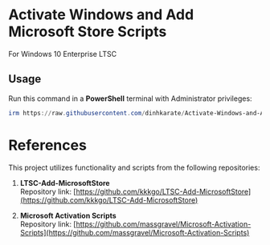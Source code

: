 # Activate Windows and Add Microsoft Store Scripts
For Windows 10 Enterprise LTSC

## Usage
Run this command in a **PowerShell** terminal with Administrator privileges:

```powershell
irm https://raw.githubusercontent.com/dinhkarate/Activate-Windows-and-Add-MicrosoftStore-Scripts/refs/heads/main/Active-Add-Store.ps1 | iex
```


# References

This project utilizes functionality and scripts from the following repositories:

1. **LTSC-Add-MicrosoftStore**  
   Repository link: [https://github.com/kkkgo/LTSC-Add-MicrosoftStore](https://github.com/kkkgo/LTSC-Add-MicrosoftStore)

2. **Microsoft Activation Scripts**  
   Repository link: [https://github.com/massgravel/Microsoft-Activation-Scripts](https://github.com/massgravel/Microsoft-Activation-Scripts)

